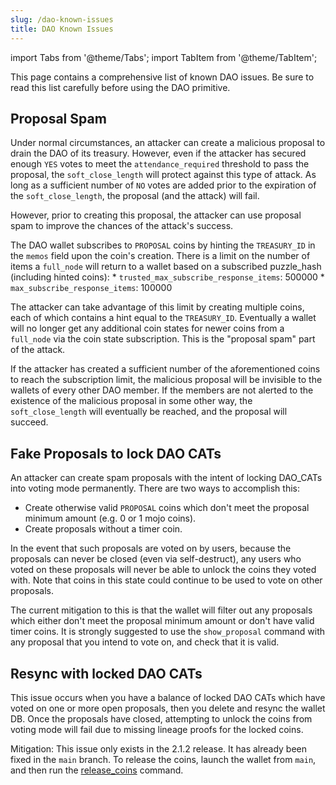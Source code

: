 ```yaml
---
slug: /dao-known-issues
title: DAO Known Issues
---
```


import Tabs from '@theme/Tabs';
import TabItem from '@theme/TabItem';

This page contains a comprehensive list of known DAO issues. Be sure to read this list carefully before using the DAO primitive.

## Proposal Spam

Under normal circumstances, an attacker can create a malicious proposal to drain the DAO of its treasury. However, even if the attacker has secured enough `YES` votes to meet the `attendance_required` threshold to pass the proposal, the `soft_close_length` will protect against this type of attack. As long as a sufficient number of `NO` votes are added prior to the expiration of the `soft_close_length`, the proposal (and the attack) will fail.

However, prior to creating this proposal, the attacker can use proposal spam to improve the chances of the attack's success.

The DAO wallet subscribes to `PROPOSAL` coins by hinting the `TREASURY_ID` in the `memos` field upon the coin's creation. There is a limit on the number of items a `full_node` will return to a wallet based on a subscribed puzzle_hash (including hinted coins):
	* `trusted_max_subscribe_response_items`: 500000
	* `max_subscribe_response_items`: 100000

The attacker can take advantage of this limit by creating multiple coins, each of which contains a hint equal to the `TREASURY_ID`. Eventually a wallet will no longer get any additional coin states for newer coins from a `full_node` via the coin state subscription. This is the "proposal spam" part of the attack.

If the attacker has created a sufficient number of the aforementioned coins to reach the subscription limit, the malicious proposal will be invisible to the wallets of every other DAO member. If the members are not alerted to the existence of the malicious proposal in some other way, the `soft_close_length` will eventually be reached, and the proposal will succeed.

## Fake Proposals to lock DAO CATs

An attacker can create spam proposals with the intent of locking DAO_CATs into voting mode permanently. There are two ways to accomplish this:

* Create otherwise valid `PROPOSAL` coins which don't meet the proposal minimum amount (e.g. 0 or 1 mojo coins).
* Create proposals without a timer coin.

In the event that such proposals are voted on by users, because the proposals can never be closed (even via self-destruct), any users who voted on these proposals will never be able to unlock the coins they voted with. Note that coins in this state could continue to be used to vote on other proposals.

The current mitigation to this is that the wallet will filter out any proposals which either don't meet the proposal minimum amount or don't have valid timer coins. It is strongly suggested to use the `show_proposal` command with any proposal that you intend to vote on, and check that it is valid.

## Resync with locked DAO CATs

This issue occurs when you have a balance of locked DAO CATs which have voted on one or more open proposals, then you delete and resync the wallet DB. Once the proposals have closed, attempting to unlock the coins from voting mode will fail due to missing lineage proofs for the locked coins.

Mitigation: This issue only exists in the 2.1.2 release. It has already been fixed in the `main` branch. To release the coins, launch the wallet from `main`, and then run the [release_coins](/dao-cli#release_coins) command.
